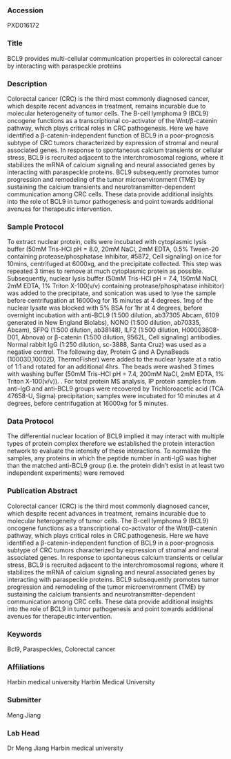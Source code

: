 ### Accession
PXD016172

### Title
BCL9 provides multi-cellular communication properties in colorectal cancer by interacting with paraspeckle proteins

### Description
Colorectal cancer (CRC) is the third most commonly diagnosed cancer, which despite recent advances in treatment, remains incurable due to molecular heterogeneity of tumor cells. The B-cell lymphoma 9 (BCL9) oncogene functions as a transcriptional co-activator of the Wnt/β-catenin pathway, which plays critical roles in CRC pathogenesis.  Here we have identified a β-catenin-independent function of BCL9 in a poor-prognosis subtype of CRC tumors characterized by expression of stromal and neural associated genes. In response to spontaneous calcium transients or cellular stress, BCL9 is recruited adjacent to the interchromosomal regions, where it stabilizes the mRNA of calcium signaling and neural associated genes by interacting with paraspeckle proteins. BCL9 subsequently promotes tumor progression and remodeling of the tumor microenvironment (TME) by sustaining the calcium transients and neurotransmitter-dependent communication among CRC cells. These data provide additional insights into the role of BCL9 in tumor pathogenesis and point towards additional avenues for therapeutic intervention.

### Sample Protocol
To extract nuclear protein, cells were incubated with cytoplasmic lysis buffer (50mM Tris-HCl pH = 8.0, 20mM NaCl, 2mM EDTA, 0.5% Tween-20 containing protease/phosphatase Inhibitor, #5872, Cell signaling) on ice for 10mins, centrifuged at 6000xg, and the precipitate collected. This step was repeated 3 times to remove at much cytoplasmic protein as possible. Subsequently, nuclear lysis buffer (50mM Tris-HCl pH = 7.4, 150mM NaCl, 2mM EDTA, 1% Triton X-100(v/v) containing protease/phosphatase inhibitor) was added to the precipitate, and sonication was used to lyse the sample before centrifugation at 16000xg for 15 minutes at 4 degrees. 1mg of the nuclear lysate was blocked with 5% BSA for 1hr at 4 degrees, before overnight incubation with anti-BCL9 (1:500 dilution, ab37305 Abcam, 6109 generated in New England Biolabs), NONO (1:500 dilution, ab70335, Abcam), SFPQ (1:500 dilution, ab38148), ILF2 (1:500 dilution, H00003608-D01, Abnova) or β-catenin (1:500 dilution, 9562L, Cell signaling) antibodies. Normal rabbit IgG (1:250 dilution, sc-3888, Santa Cruz) was used as a negative control. The following day, Protein G and A DynaBeads (10003D,10002D, ThermoFisher) were added to the nuclear lysate at a ratio of 1:1 and rotated for an additional 4hrs. The beads were washed 3 times with washing buffer (50mM Tris-HCl pH = 7.4, 200mM NaCl, 2mM EDTA, 1% Triton X-100(v/v)). . For total protein MS analysis, IP protein samples from anti-IgG and anti-BCL9 groups were recovered by Trichloroacetic acid (TCA 47658-U, Sigma) precipitation; samples were incubated for 10 minutes at 4 degrees, before centrifugation at 16000xg for 5 minutes.

### Data Protocol
The differential nuclear location of BCL9 implied it may interact with multiple types of protein complex therefore we established the protein interaction network to evaluate the intensity of these interactions. To normalize the samples, any proteins in which the peptide number in anti-lgG was higher than the matched anti-BCL9 group (i.e. the protein didn’t exist in at least two independent experiments) were removed

### Publication Abstract
Colorectal cancer (CRC) is the third most commonly diagnosed cancer, which despite recent advances in treatment, remains incurable due to molecular heterogeneity of tumor cells. The B-cell lymphoma 9 (BCL9) oncogene functions as a transcriptional co-activator of the Wnt/&#x3b2;-catenin pathway, which plays critical roles in CRC pathogenesis. Here we have identified a &#x3b2;-catenin-independent function of BCL9 in a poor-prognosis subtype of CRC tumors characterized by expression of stromal and neural associated genes. In response to spontaneous calcium transients or cellular stress, BCL9 is recruited adjacent to the interchromosomal regions, where it stabilizes the mRNA of calcium signaling and neural associated genes by interacting with paraspeckle proteins. BCL9 subsequently promotes tumor progression and remodeling of the tumor microenvironment (TME) by sustaining the calcium transients and neurotransmitter-dependent communication among CRC cells. These data provide additional insights into the role of BCL9 in tumor pathogenesis and point towards additional avenues for therapeutic intervention.

### Keywords
Bcl9, Paraspeckles, Colorectal cancer

### Affiliations
Harbin medical university
Harbin Medical University

### Submitter
Meng Jiang

### Lab Head
Dr Meng Jiang
Harbin medical university


